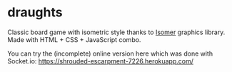 # draughts
Classic board game with isometric style thanks to [Isomer](http://jdan.github.io/isomer/) graphics library. Made with HTML + CSS + JavaScript combo.

You can try the (incomplete) online version here which was done with Socket.io: https://shrouded-escarpment-7226.herokuapp.com/
